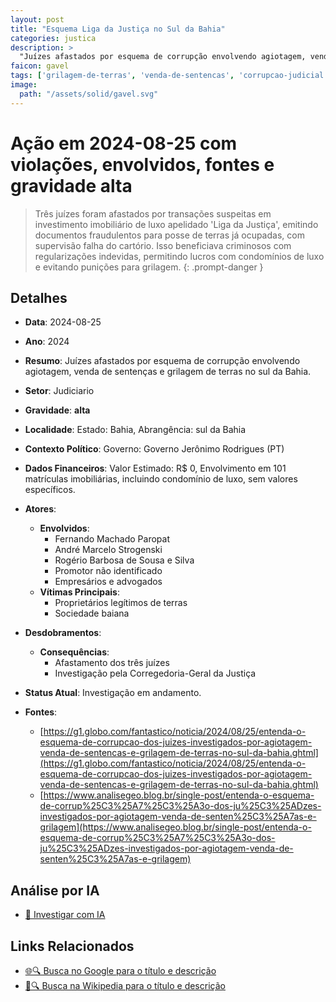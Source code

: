 ```yaml
---
layout: post
title: "Esquema Liga da Justiça no Sul da Bahia"
categories: justica
description: > 
  "Juízes afastados por esquema de corrupção envolvendo agiotagem, venda de sentenças e grilagem de terras no sul da Bahia."
faicon: gavel
tags: ['grilagem-de-terras', 'venda-de-sentencas', 'corrupcao-judicial', 'agiotagem', 'fernando-machado-paropat', 'andre-marcelo-strogenski', 'rogerio-barbosa-de-sousa-e-silva', 'promotor-nao-identificado', 'empresarios-e-advogados', 'proprietarios-legitimos-de-terras', 'sociedade-baiana', 'afastamento-dos-tres-juizes', 'investigacao-pela-corregedoria-geral-da-justica', 'gravidade-alta', 'judiciario']
image:
  path: "/assets/solid/gavel.svg"
---
```


# Ação em 2024-08-25 com violações, envolvidos, fontes e gravidade alta

> Três juízes foram afastados por transações suspeitas em investimento imobiliário de luxo apelidado 'Liga da Justiça', emitindo documentos fraudulentos para posse de terras já ocupadas, com supervisão falha do cartório. Isso beneficiava criminosos com regularizações indevidas, permitindo lucros com condomínios de luxo e evitando punições para grilagem.
{: .prompt-danger }

## Detalhes
- **Data**: 2024-08-25
- **Ano**: 2024
- **Resumo**: Juízes afastados por esquema de corrupção envolvendo agiotagem, venda de sentenças e grilagem de terras no sul da Bahia.
- **Setor**: Judiciario
- **Gravidade**: **alta** <i class="fas gavel"></i>
- **Localidade**: Estado: Bahia, Abrangência: sul da Bahia
- **Contexto Político**: Governo: Governo Jerônimo Rodrigues (PT)
- **Dados Financeiros**: Valor Estimado: R$ 0, Envolvimento em 101 matrículas imobiliárias, incluindo condomínio de luxo, sem valores específicos.

- **Atores**:
  - **Envolvidos**:
    - Fernando Machado Paropat
    - André Marcelo Strogenski
    - Rogério Barbosa de Sousa e Silva
    - Promotor não identificado
    - Empresários e advogados
  - **Vítimas Principais**:
    - Proprietários legítimos de terras
    - Sociedade baiana
- **Desdobramentos**:
  - **Consequências**:
    - Afastamento dos três juízes
    - Investigação pela Corregedoria-Geral da Justiça
- **Status Atual**: Investigação em andamento.

- **Fontes**:
  - [https://g1.globo.com/fantastico/noticia/2024/08/25/entenda-o-esquema-de-corrupcao-dos-juizes-investigados-por-agiotagem-venda-de-sentencas-e-grilagem-de-terras-no-sul-da-bahia.ghtml](https://g1.globo.com/fantastico/noticia/2024/08/25/entenda-o-esquema-de-corrupcao-dos-juizes-investigados-por-agiotagem-venda-de-sentencas-e-grilagem-de-terras-no-sul-da-bahia.ghtml)
  - [https://www.analisegeo.blog.br/single-post/entenda-o-esquema-de-corrup%25C3%25A7%25C3%25A3o-dos-ju%25C3%25ADzes-investigados-por-agiotagem-venda-de-senten%25C3%25A7as-e-grilagem](https://www.analisegeo.blog.br/single-post/entenda-o-esquema-de-corrup%25C3%25A7%25C3%25A3o-dos-ju%25C3%25ADzes-investigados-por-agiotagem-venda-de-senten%25C3%25A7as-e-grilagem)

## Análise por IA
- [🤖 Investigar com IA](https://www.perplexity.ai/search?q=%20Esquema%20Liga%20da%20Justi%C3%A7a%20no%20Sul%20da%20Bahia%20Ju%C3%ADzes%20afastados%20por%20esquema%20de%20corrup%C3%A7%C3%A3o%20envolvendo%20agiotagem%2C%20venda%20de%20senten%C3%A7as%20e%20grilagem%20de%20terras%20no%20sul%20da%20Bahia.%20Tr%C3%AAs%20ju%C3%ADzes%20foram%20afastados%20por%20transa%C3%A7%C3%B5es%20suspeitas%20em%20investimento%20imobili%C3%A1rio%20de%20luxo%20apelidado%20%27Liga%20da%20Justi%C3%A7a%27%2C%20emitindo%20documentos%20fraudulentos%20para%20posse%20de%20terras%20j%C3%A1%20ocupadas%2C%20com%20supervis%C3%A3o%20falha%20do%20cart%C3%B3rio.%20Isso%20beneficiava%20criminosos%20com%20regulariza%C3%A7%C3%B5es%20indevidas%2C%20permitindo%20lucros%20com%20condom%C3%ADnios%20de%20luxo%20e%20evitando%20puni%C3%A7%C3%B5es%20para%20grilagem.%20grilagem%20de%20terras%20venda%20de%20senten%C3%A7as%20corrup%C3%A7%C3%A3o%20judicial%20agiotagem%202024%20gravidade%20alta%20setor%20Judiciario)

## Links Relacionados
- [🌐🔍 Busca no Google para o título e descrição](https://www.google.com/search?q=%20Esquema%20Liga%20da%20Justi%C3%A7a%20no%20Sul%20da%20Bahia%20Ju%C3%ADzes%20afastados%20por%20esquema%20de%20corrup%C3%A7%C3%A3o%20envolvendo%20agiotagem%2C%20venda%20de%20senten%C3%A7as%20e%20grilagem%20de%20terras%20no%20sul%20da%20Bahia.%20Tr%C3%AAs%20ju%C3%ADzes%20foram%20afastados%20por%20transa%C3%A7%C3%B5es%20suspeitas%20em%20investimento%20imobili%C3%A1rio%20de%20luxo%20apelidado%20%27Liga%20da%20Justi%C3%A7a%27%2C%20emitindo%20documentos%20fraudulentos%20para%20posse%20de%20terras%20j%C3%A1%20ocupadas%2C%20com%20supervis%C3%A3o%20falha%20do%20cart%C3%B3rio.%20Isso%20beneficiava%20criminosos%20com%20regulariza%C3%A7%C3%B5es%20indevidas%2C%20permitindo%20lucros%20com%20condom%C3%ADnios%20de%20luxo%20e%20evitando%20puni%C3%A7%C3%B5es%20para%20grilagem.%20grilagem%20de%20terras%20venda%20de%20senten%C3%A7as%20corrup%C3%A7%C3%A3o%20judicial%20agiotagem%202024%20gravidade%20alta%20setor%20Judiciario)
- [📖🔍 Busca na Wikipedia para o título e descrição](https://pt.wikipedia.org/w/index.php?search=%20Esquema%20Liga%20da%20Justi%C3%A7a%20no%20Sul%20da%20Bahia%20Ju%C3%ADzes%20afastados%20por%20esquema%20de%20corrup%C3%A7%C3%A3o%20envolvendo%20agiotagem%2C%20venda%20de%20senten%C3%A7as%20e%20grilagem%20de%20terras%20no%20sul%20da%20Bahia.%20Tr%C3%AAs%20ju%C3%ADzes%20foram%20afastados%20por%20transa%C3%A7%C3%B5es%20suspeitas%20em%20investimento%20imobili%C3%A1rio%20de%20luxo%20apelidado%20%27Liga%20da%20Justi%C3%A7a%27%2C%20emitindo%20documentos%20fraudulentos%20para%20posse%20de%20terras%20j%C3%A1%20ocupadas%2C%20com%20supervis%C3%A3o%20falha%20do%20cart%C3%B3rio.%20Isso%20beneficiava%20criminosos%20com%20regulariza%C3%A7%C3%B5es%20indevidas%2C%20permitindo%20lucros%20com%20condom%C3%ADnios%20de%20luxo%20e%20evitando%20puni%C3%A7%C3%B5es%20para%20grilagem.%20grilagem%20de%20terras%20venda%20de%20senten%C3%A7as%20corrup%C3%A7%C3%A3o%20judicial%20agiotagem%202024%20gravidade%20alta%20setor%20Judiciario)

